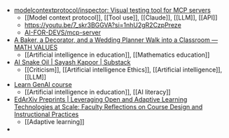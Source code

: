 - [modelcontextprotocol/inspector: Visual testing tool for MCP servers](https://github.com/modelcontextprotocol/inspector)
	- [[Model context protocol]], [[Tool use]], [[Claude]], [[LLM]], [[API]]
	- https://youtu.be/7_skr3BGGVA?si=1nhU2gR2CzpPreze
	- [AI-FOR-DEVS/mcp-server](https://github.com/AI-FOR-DEVS/mcp-server?tab=readme-ov-file)
- [A Baker, a Decorator, and a Wedding Planner Walk into a Classroom — MATH VALUES](https://www.mathvalues.org/masterblog/a-baker-a-decorator-and-a-wedding-planner-walk-into-a-classroom)
	- [[Artificial intelligence in education]], [[Mathematics education]]
- [AI Snake Oil | Sayash Kapoor | Substack](https://www.aisnakeoil.com/)
	- [[Criticism]], [[Artificial intelligence Ethics]], [[Artificial intelligence]], [[LLM]]
- [Learn GenAI course](https://teachgenai.au.dk/learn-genai/learn-genai-course)
	- [[Artificial intelligence in education]], [[AI literacy]]
- [EdArXiv Preprints | Leveraging Open and Adaptive Learning Technologies at Scale: Faculty Reflections on Course Design and Instructional Practices](https://osf.io/preprints/edarxiv/zp5dr)
	- [[Adaptive learning]]
-
